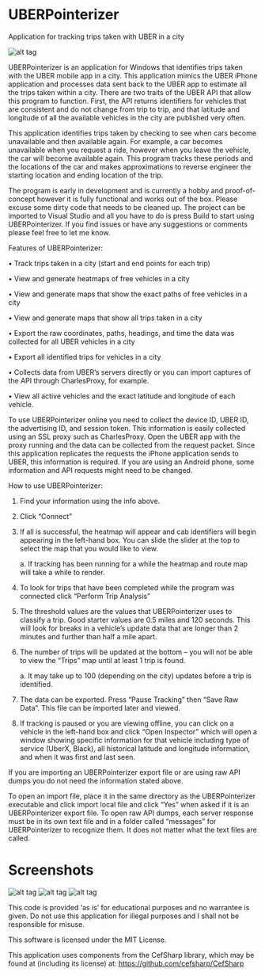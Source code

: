 # UBERPointerizer
Application for tracking trips taken with UBER in a city

![alt tag](http://mccardwell.net/extern/files/filehosting/static/upi/1.png)

UBERPointerizer is an application for Windows that identifies trips taken with the UBER mobile app in a city.  This application mimics the UBER iPhone application and processes data sent back to the UBER app to estimate all the trips taken within a city.  There are two traits of the UBER API that allow this program to function.  First, the API returns identifiers for vehicles that are consistent and do not change from trip to trip, and that latitude and longitude of all the available vehicles in the city are published very often.

This application identifies trips taken by checking to see when cars become unavailable and then available again.  For example, a car becomes unavailable when you request a ride, however when you leave the vehicle, the car will become available again.  This program tracks these periods and the locations of the car and makes approximations to reverse engineer the starting location and ending location of the trip.

The program is early in development and is currently a hobby and proof-of-concept however it is fully functional and works out of the box.  Please excuse some dirty code that needs to be cleaned up.  The project can be imported to Visual Studio and all you have to do is press Build to start using UBERPointerizer.  If you find issues or have any suggestions or comments please feel free to let me know.

Features of UBERPointerizer:

•	Track trips taken in a city (start and end points for each trip)

•	View and generate heatmaps of free vehicles in a city

•	View and generate maps that show the exact paths of free vehicles in a city

•	View and generate maps that show all trips taken in a city

•	Export the raw coordinates, paths, headings, and time the data was collected for all UBER vehicles in a city

•	Export all identified trips for vehicles in a city

•	Collects data from UBER’s servers directly or you can import captures of the API through CharlesProxy, for example.

•	View all active vehicles and the exact latitude and longitude of each vehicle.

To use UBERPointerizer online you need to collect the device ID, UBER ID, the advertising ID, and session token.  This information is easily collected using an SSL proxy such as CharlesProxy.  Open the UBER app with the proxy running and the data can be collected from the request packet.  Since this application replicates the requests the iPhone application sends to UBER, this information is required.  If you are using an Android phone, some information and API requests might need to be changed.

How to use UBERPointerizer:

1.	Find your information using the info above.

2.	Click “Connect”

3.	If all is successful, the heatmap will appear and cab identifiers will begin appearing in the left-hand box.  You can slide the slider at the top to select the map that you would like to view.

	a.	If tracking has been running for a while the heatmap and route map will take a while to render.

4.	To look for trips that have been completed while the program was connected click “Perform Trip Analysis”

5.	The threshold values are the values that UBERPointerizer uses to classify a trip.  Good starter values are 0.5 miles and 120 seconds.  This will look for breaks in a vehicle’s update data that are longer than 2 minutes and further than half a mile apart.
6.	The number of trips will be updated at the bottom – you will not be able to view the “Trips” map until at least 1 trip is found.

	a.	It may take up to 100 (depending on the city) updates before a trip is identified.

7.	The data can be exported.  Press “Pause Tracking” then “Save Raw Data”.  This file can be imported later and viewed.

8.	If tracking is paused or you are viewing offline, you can click on a vehicle in the left-hand box and click “Open Inspector” which will open a window showing specific information for that vehicle including type of service (UberX, Black), all historical latitude and longitude information, and when it was first and last seen.

If you are importing an UBERPointerizer export file or are using raw API dumps you do not need the information stated above.

To open an import file, place it in the same directory as the UBERPointerizer executable and click import local file and click “Yes” when asked if it is an UBERPointerizer export file.  To open raw API dumps, each server response must be in its own text file and in a folder called “messages” for UBERPointerizer to recognize them.  It does not matter what the text files are called.

# Screenshots
![alt tag](http://mccardwell.net/extern/files/filehosting/static/upi/2.png)
![alt tag](http://mccardwell.net/extern/files/filehosting/static/upi/3.png)
![alt tag](http://mccardwell.net/extern/files/filehosting/static/upi/4.png)

This code is provided ‘as is’ for educational purposes and no warrantee is given.  Do not use this application for illegal purposes and I shall not be responsible for misuse.

This software is licensed under the MIT License.

This application uses components from the CefSharp library, which may be found at (including its license) at: https://github.com/cefsharp/CefSharp
